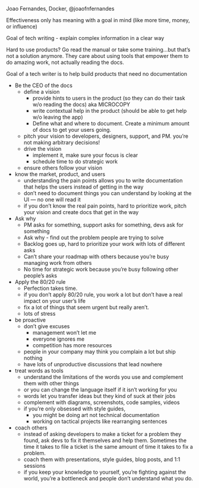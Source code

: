 Joao Fernandes, Docker, @joaofnfernandes

Effectiveness only has meaning with a goal in mind (like more time, money, or influence)

Goal of tech writing - explain complex information in a clear way

Hard to use products? Go read the manual or take some training…but that’s not a solution anymore. They care about using tools that empower them to do amazing work, not actually reading the docs.

Goal of a tech writer is to help build products that need no documentation

- Be the CEO of the docs
    - define a vision
        - provide hints to users in the product (so they can do their task w/o reading the docs) aka MICROCOPY
        - write contextual help in the product (should be able to get help w/o leaving the app)
        - Define what and where to document. Create a minimum amount of docs to get your users going.
    - pitch your vision to developers, designers, support, and PM. you’re not making arbitrary decisions!
    - drive the vision
        - implement it, make sure your focus is clear
        - schedule time to do strategic work
    - ensure others follow your vision
- know the market, product, and users
    - understanding the pain points allows you to write documentation that helps the users instead of getting in the way
    - don’t need to document things you can understand by looking at the UI — no one will read it
    - if you don’t know the real pain points, hard to prioritize work, pitch your vision and create docs that get in the way
- Ask why
    - PM asks for something, support asks for something, devs ask for something
    - Ask why - find out the problem people are trying to solve
    - Backlog goes up, hard to prioritize your work with lots of different asks
    - Can’t share your roadmap with others because you’re busy managing work from others
    - No time for strategic work because you’re busy following other people’s asks
- Apply the 80/20 rule
    - Perfection takes time.
    - if you don’t apply 80/20 rule, you work a lot but don’t have a real impact on your user’s life
    - fix a lot of things that seem urgent but really aren’t.
    - lots of stress
- be proactive
    - don’t give excuses
        - management won’t let me
        - everyone ignores me
        - competition has more resources
    - people in your company may think you complain a lot but ship nothing
    - have lots of unproductive discussions that lead nowhere
- treat words as tools
    - understand the limitations of the words you use and complement them with other things
    - or you can change the language itself if it isn’t working for you
    - words let you transfer ideas but they kind of suck at their jobs
    - complement with diagrams, screenshots, code samples, videos
    - if you’re only obsessed with style guides,
        - you might be doing art not technical documentation
        - working on tactical projects like rearranging sentences
- coach others
    - instead of asking developers to make a ticket for a problem they found, ask devs to fix it themselves and help them. Sometimes the time it takes to file a ticket is the same amount of time it takes to fix a problem.
    - coach them with presentations, style guides, blog posts, and 1:1 sessions
    - if you keep your knowledge to yourself, you’re fighting against the world, you’re a bottleneck and people don’t understand what you do.
